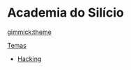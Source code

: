 <!--
  -- Name of your wiki
  -- Do NOT remove the leading `#` character.
  -->

# Academia do Silício

<!--
  -- Default theme
  -- (Read: http://dynalon.github.io/mdwiki/#!customizing.md#Theme_chooser)
  -->

[gimmick:theme](journal)

<!--
  -- Navigation
  -- (Read: http://dynalon.github.io/mdwiki/#!quickstart.md#Adding_a_navigation)
  -->

[Temas]()

- [Hacking](pages/hacking.md)

<!--
[About](pages/about.md)
[Download](pages/download.md)
-->

<!-- A more complex navigation example: ----------------------------------------

[Menu Item 1]()

  * # SubMenu Heading 1
  * [SubMenu Item 1](pages/subitem1.md)
  * [SubMenu Item 2](pages/subitem2.md)
  - - - -
  * # SubMenu Heading 2
  * [SubMenu Item 3](pages/subitem3.md)
  - - - -
  * # SubMenu Heading 3
  * [SubMenu Item 3](pages/subitem3.md)

[Menu Item 2](pages/item2.md)

[Menu Item 3](pages/item3.md)

---------------------------------------------------------------------------- -->

<!--
  -- Change the Language
  -- Could be useful when there's more than one language wiki.
  -->

<!--
[Change the Language]()

  * [English (United States)](/en_US/)
  * [English (United Kingdom)](/en_GB/)
  * [Italian](/it/)
-->

<!--
  -- Let the user choose a theme
  -- (Read: http://dynalon.github.io/mdwiki/#!quickstart.md#Adding_a_navigation)
  -->

<!-- [gimmick:themechooser](Choose theme) -->
